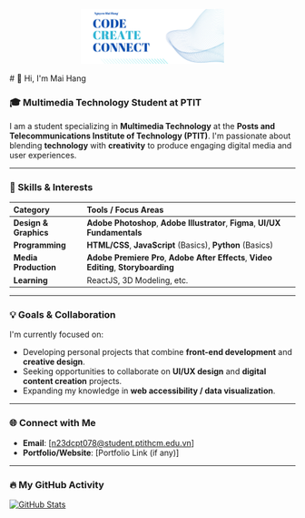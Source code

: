 
<p align="center">
  <img src="banner.png" alt="Banner" width="50%">
</p>
# 👋 Hi, I'm Mai Hang

### 🎓 Multimedia Technology Student at PTIT

I am a student specializing in **Multimedia Technology** at the **Posts and Telecommunications Institute of Technology (PTIT)**. I'm passionate about blending **technology** with **creativity** to produce engaging digital media and user experiences.

---

### 🚀 Skills & Interests

| Category | Tools / Focus Areas |
| :--- | :--- |
| **Design & Graphics** | **Adobe Photoshop**, **Adobe Illustrator**, **Figma**, **UI/UX Fundamentals** |
| **Programming** | **HTML/CSS**, **JavaScript** (Basics), **Python** (Basics) |
| **Media Production** | **Adobe Premiere Pro**, **Adobe After Effects**, **Video Editing**, **Storyboarding** |
| **Learning** |  ReactJS, 3D Modeling, etc. |

---

### 💡 Goals & Collaboration

I'm currently focused on:

* Developing personal projects that combine **front-end development** and **creative design**.
* Seeking opportunities to collaborate on **UI/UX design** and **digital content creation** projects.
* Expanding my knowledge in **web accessibility / data visualization**.

---

### 🌐 Connect with Me

* **Email**: [n23dcpt078@student.ptithcm.edu.vn]
* **Portfolio/Website**: [Portfolio Link (if any)]

---

### 🔥 My GitHub Activity

[![GitHub Stats](https://github-readme-stats.vercel.app/api?username=n23dcpt078&show_icons=true&theme=dark)](https://github.com/n23dcpt078)
